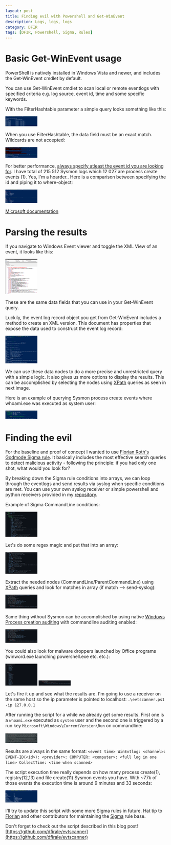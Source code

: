 ```yaml
---
layout: post
title: Finding evil with Powershell and Get-WinEvent
description: Logs, logs, logs
category: DFIR
tags: [DFIR, Powershell, Sigma, Rules]
---
```


# Basic Get-WinEvent usage

PowerShell is natively installed in Windows Vista and newer, and includes the Get-WinEvent cmdlet by default.

You can use Get-WinEvent cmdlet to scan local or remote eventlogs with specified criteria e.g. log source, event id, time and some specific keywords.

With the FilterHashtable parameter a simple query looks something like this:

<img src="https://raw.githubusercontent.com/dfirale/dfirale.github.io/master/assets/images/GetWinEvent/pic1.PNG" width="100"/>

When you use FilterHashtable, the data field must be an exact match. Wildcards are not accepted:

<img src="https://raw.githubusercontent.com/dfirale/dfirale.github.io/master/assets/images/GetWinEvent/pic3.PNG" width="100"/>

For better performance, <u>always specify atleast the event id you are looking for</u>. I have total of 215 512 Sysmon logs which 12 027 are process create events (1). Yes, I'm a hoarder.. Here is a comparison between specifying the id and piping it to where-object:

<img src="https://raw.githubusercontent.com/dfirale/dfirale.github.io/master/assets/images/GetWinEvent/perf.png" width="100"/>

[Microsoft documentation](https://docs.microsoft.com/en-us/powershell/module/microsoft.powershell.diagnostics/get-winevent?view=powershell-7.1)

# Parsing the results

If you navigate to Windows Event viewer and toggle the XML View of an event, it looks like this:

<img src="https://raw.githubusercontent.com/dfirale/dfirale.github.io/master/assets/images/GetWinEvent/xmlview.png" width="100"/>

These are the same data fields that you can use in your Get-WinEvent query.

Luckily, the event log record object you get from Get-WinEvent includes a method to create an XML version. This document has properties that expose the data used to construct the event log record:

<img src="https://raw.githubusercontent.com/dfirale/dfirale.github.io/master/assets/images/GetWinEvent/nodes.png" width="100"/>

We can use these data nodes to do a more precise and unrestricted query with a simple logic. It also gives us more options to display the results. This can be accomplished by selecting the nodes using [XPath](https://devblogs.microsoft.com/scripting/understanding-xml-and-xpath/) queries as seen in next image.

Here is an example of querying Sysmon process create events where whoami.exe was executed as system user:

<img src="https://raw.githubusercontent.com/dfirale/dfirale.github.io/master/assets/images/GetWinEvent/whoami.PNG" width="100"/>

# Finding the evil

For the baseline and proof of concept I wanted to use [Florian Roth's](https://twitter.com/cyb3rops) [Godmode Sigma rule](https://github.com/Neo23x0/sigma/blob/master/other/godmode_sigma_rule.yml). It basically includes the most effective search queries to detect malicious activity - following the principle: if you had only one shot, what would you look for?

By breaking down the Sigma rule conditions into arrays, we can loop through the eventlogs and send results via syslog when specific conditions are met. You can use your own syslog receiver or simple powershell and python receivers provided in my [repository](https://github.com/dfirale/evtscanner).

Example of Sigma CommandLine conditions:

<img src="https://raw.githubusercontent.com/dfirale/dfirale.github.io/master/assets/images/GetWinEvent/cmdline.PNG" width="100"/>

Let's do some regex magic and put that into an array:

<img src="https://raw.githubusercontent.com/dfirale/dfirale.github.io/master/assets/images/GetWinEvent/cmdlineps.PNG" width="100"/>

Extract the needed nodes (CommandLine/ParentCommandLine) using [XPath](https://devblogs.microsoft.com/scripting/understanding-xml-and-xpath/) queries and look for matches in array (if match --> send-syslog):

<img src="https://raw.githubusercontent.com/dfirale/dfirale.github.io/master/assets/images/GetWinEvent/cmdlineps1.PNG" width="100"/>

Same thing without Sysmon can be accomplished by using native [Windows Process creation auditing](https://docs.microsoft.com/en-us/windows-server/identity/ad-ds/manage/component-updates/command-line-process-auditing) with commandline auditing enabled:

<img src="https://raw.githubusercontent.com/dfirale/dfirale.github.io/master/assets/images/GetWinEvent/4688.PNG" width="100"/>

You could also look for malware droppers launched by Office programs (winword.exe launching powershell.exe etc. etc.):

<img src="https://raw.githubusercontent.com/dfirale/dfirale.github.io/master/assets/images/GetWinEvent/odropper.PNG" width="100"/>

<img src="https://raw.githubusercontent.com/dfirale/dfirale.github.io/master/assets/images/GetWinEvent/odropperlogic.PNG" width="100"/>

Let's fire it up and see what the results are. I'm going to use a receiver on the same host so the ip parameter is pointed to localhost: `.\evtscanner.ps1 -ip 127.0.0.1`

After running the script for a while we already get some results. First one is a `whoami.exe` executed as `system` user and the second one is triggered by a run key `Microsoft\Windows\CurrentVersion\Run` on commandline:

<img src="https://raw.githubusercontent.com/dfirale/dfirale.github.io/master/assets/images/GetWinEvent/results.png" width="100"/>

Results are always in the same format: 
`<event time> WinEvtlog: <channel>: EVENT-ID(<id>): <provider>: COMPUTER: <computer>: <full log in one line> CollectTime: <time when scanned>`

The script execution time really depends on how many process create(1), registry(12,13) and file create(11) Sysmon events you have. With ~77k of those events the execution time is around 9 minutes and 33 seconds:

<img src="https://raw.githubusercontent.com/dfirale/dfirale.github.io/master/assets/images/GetWinEvent/performance.png" width="100"/>

I'll try to update this script with some more Sigma rules in future. Hat tip to [Florian](https://twitter.com/cyb3rops) and other contributors for maintaining the [Sigma](https://github.com/SigmaHQ/sigma) rule base.

Don't forget to check out the script described in this blog post! [https://github.com/dfirale/evtscanner](https://github.com/dfirale/evtscanner)

